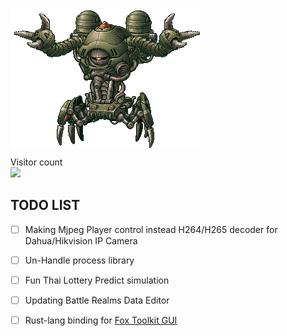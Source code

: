 <img align="center" src="https://github.com/KravitzMC/KravitzMC/blob/main/aa4.gif"> 

<p align="left"> 
  Visitor count<br>
  <img src="https://profile-counter.glitch.me/KravitzMC/count.svg"/>
<p align="left">


## TODO LIST

- [ ] Making Mjpeg Player control instead H264/H265 decoder for Dahua/Hikvision IP Camera
- [ ] Un-Handle process library
- [ ] Fun Thai Lottery Predict simulation
- [ ] Updating Battle Realms Data Editor
- [ ] Rust-lang binding for [Fox Toolkit GUI](http://www.fox-toolkit.org/)

